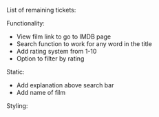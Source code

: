 List of remaining tickets:

Functionality:
+ View film link to go to IMDB page
+ Search function to work for any word in the title
+ Add rating system from 1-10
+ Option to filter by rating

Static:
+ Add explanation above search bar
+ Add name of film

Styling:
<!-- + Logo / title / name of product -->
<!-- + Background Colour -->
<!-- + Button styling -->
